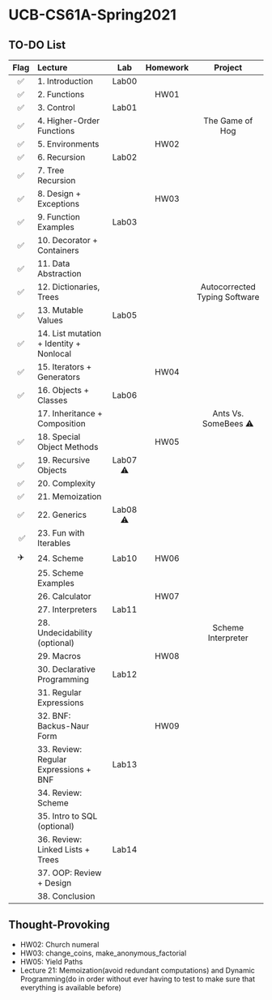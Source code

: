 # UCB-CS61A-Spring2021

## TO-DO List

| Flag | Lecture                                 |   Lab    | Homework |            Project            |
|:----:|:----------------------------------------|:--------:|:--------:|:-----------------------------:|
|  ✅   | 1. Introduction                         |  Lab00   |          |                               |
|  ✅   | 2. Functions                            |          |   HW01   |                               |
|  ✅   | 3. Control                              |  Lab01   |          |                               |
|  ✅   | 4. Higher-Order Functions               |          |          |        The Game of Hog        |
|  ✅   | 5. Environments                         |          |   HW02   |                               |
|  ✅   | 6. Recursion                            |  Lab02   |          |                               |
|  ✅   | 7. Tree Recursion                       |          |          |                               |
|  ✅   | 8. Design + Exceptions                  |          |   HW03   |                               |
|  ✅   | 9. Function Examples                    |  Lab03   |          |                               |
|  ✅   | 10. Decorator + Containers              |          |          |                               |
|  ✅   | 11. Data Abstraction                    |          |          |                               |
|  ✅   | 12. Dictionaries, Trees                 |          |          | Autocorrected Typing Software |
|  ✅   | 13. Mutable Values                      |  Lab05   |          |                               |
|  ✅   | 14. List mutation + Identity + Nonlocal |          |          |                               |
|  ✅   | 15. Iterators + Generators              |          |   HW04   |                               |
|  ✅   | 16. Objects + Classes                   |  Lab06   |          |                               |
|      | 17. Inheritance + Composition           |          |          |     Ants Vs. SomeBees ⚠️      |
|  ✅   | 18. Special Object Methods              |          |   HW05   |                               |
|  ✅   | 19. Recursive Objects                   | Lab07 ⚠️ |          |                               |
|  ✅   | 20. Complexity                          |          |          |                               |
|  ✅   | 21. Memoization                         |          |          |                               |
|  ✅   | 22. Generics                            | Lab08 ⚠️ |          |                               |
| ️ ✅  | 23. Fun with Iterables                  |          |          |                               |
|  ✈️  | 24. Scheme                              |  Lab10   |   HW06   |                               |
|      | 25. Scheme Examples                     |          |          |                               |
|      | 26. Calculator                          |          |   HW07   |                               |
|      | 27. Interpreters                        |  Lab11   |          |                               |
|      | 28. Undecidability (optional)           |          |          |      Scheme Interpreter       |
|      | 29. Macros                              |          |   HW08   |                               |
|      | 30. Declarative Programming             |  Lab12   |          |                               |
|      | 31. Regular Expressions                 |          |          |                               |
|      | 32. BNF: Backus-Naur Form               |          |   HW09   |                               |
|      | 33. Review: Regular Expressions + BNF   |  Lab13   |          |                               |
|      | 34. Review: Scheme                      |          |          |                               |
|      | 35. Intro to SQL (optional)             |          |          |                               |
|      | 36. Review: Linked Lists + Trees        |  Lab14   |          |                               |
|      | 37. OOP: Review + Design                |          |          |                               |
|      | 38. Conclusion                          |          |          |                               |

## Thought-Provoking

- HW02: Church numeral
- HW03: change_coins, make_anonymous_factorial
- HW05: Yield Paths
- Lecture 21: Memoization(avoid redundant computations) and Dynamic Programming(do in order without ever having to test
  to make sure that everything is available before)